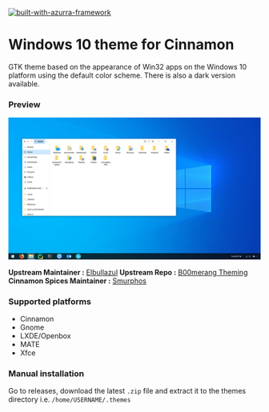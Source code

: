 [![built-with-azurra-framework](https://github.com/B00merang-Project/Azurra_framework/raw/assets/azurra_framework_smaller.png)](https://github.com/B00merang-Project/Azurra_framework)

# Windows 10 theme for Cinnamon
GTK theme based on the appearance of Win32 apps on the Windows 10 platform using the default color scheme. There is also a dark version available.

### Preview
![windows-10-theme-screenshot](https://raw.githubusercontent.com/B00merang-Project/B00merang-Project.github.io/master/resources/screenshots/windows-10/threshold_1.png)

**Upstream Maintainer :** [Elbullazul](https://github.com/Elbullazul)
**Upstream Repo :** [B00merang Theming](https://github.com/B00merang-Project/Windows-10)
**Cinnamon Spices Maintainer :** [Smurphos](https://github.com/smurphos)

### Supported platforms
- Cinnamon
- Gnome
- LXDE/Openbox
- MATE
- Xfce

### Manual installation
Go to releases, download the latest `.zip` file and extract it to the themes directory i.e. `/home/USERNAME/.themes`
